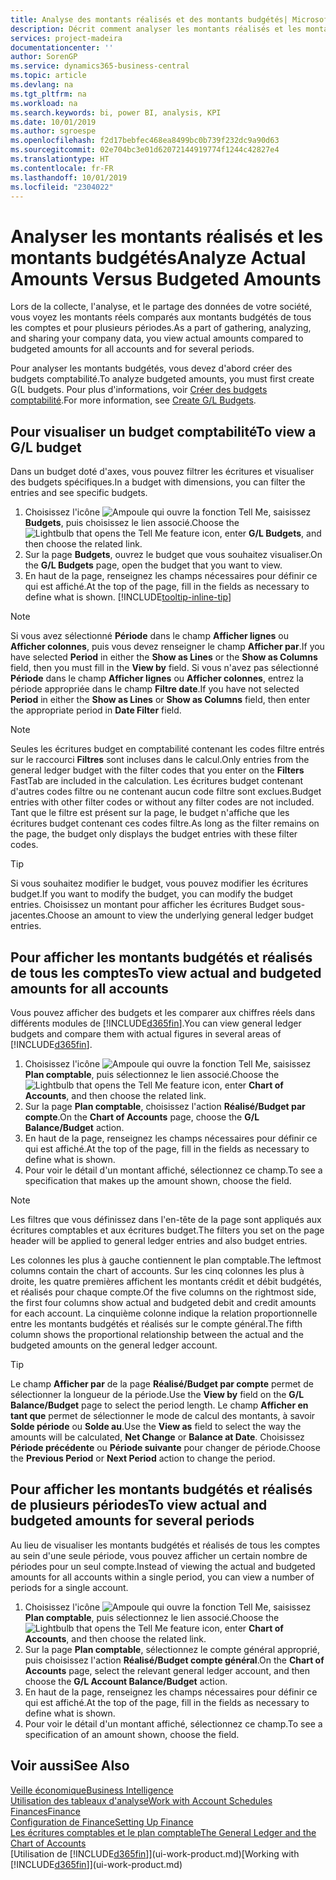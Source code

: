 ```yaml
---
title: Analyse des montants réalisés et des montants budgétés| Microsoft Docs
description: Décrit comment analyser les montants réalisés et les montants budgétés.
services: project-madeira
documentationcenter: ''
author: SorenGP
ms.service: dynamics365-business-central
ms.topic: article
ms.devlang: na
ms.tgt_pltfrm: na
ms.workload: na
ms.search.keywords: bi, power BI, analysis, KPI
ms.date: 10/01/2019
ms.author: sgroespe
ms.openlocfilehash: f2d17bebfec468ea8499bc0b739f232dc9a90d63
ms.sourcegitcommit: 02e704bc3e01d62072144919774f1244c42827e4
ms.translationtype: HT
ms.contentlocale: fr-FR
ms.lasthandoff: 10/01/2019
ms.locfileid: "2304022"
---
```

# <a name="analyze-actual-amounts-versus-budgeted-amounts"></a><span data-ttu-id="78b71-103">Analyser les montants réalisés et les montants budgétés</span><span class="sxs-lookup"><span data-stu-id="78b71-103">Analyze Actual Amounts Versus Budgeted Amounts</span></span>
<span data-ttu-id="78b71-104">Lors de la collecte, l'analyse, et le partage des données de votre société, vous voyez les montants réels comparés aux montants budgétés de tous les comptes et pour plusieurs périodes.</span><span class="sxs-lookup"><span data-stu-id="78b71-104">As a part of gathering, analyzing, and sharing your company data, you view actual amounts compared to budgeted amounts for all accounts and for several periods.</span></span>

<span data-ttu-id="78b71-105">Pour analyser les montants budgétés, vous devez d'abord créer des budgets comptabilité.</span><span class="sxs-lookup"><span data-stu-id="78b71-105">To analyze budgeted amounts, you must first create G(L budgets.</span></span> <span data-ttu-id="78b71-106">Pour plus d'informations, voir [Créer des budgets comptabilité](finance-how-create-budgets.md).</span><span class="sxs-lookup"><span data-stu-id="78b71-106">For more information, see [Create G/L Budgets](finance-how-create-budgets.md).</span></span>

## <a name="to-view-a-gl-budget"></a><span data-ttu-id="78b71-107">Pour visualiser un budget comptabilité</span><span class="sxs-lookup"><span data-stu-id="78b71-107">To view a G/L budget</span></span>
<span data-ttu-id="78b71-108">Dans un budget doté d'axes, vous pouvez filtrer les écritures et visualiser des budgets spécifiques.</span><span class="sxs-lookup"><span data-stu-id="78b71-108">In a budget with dimensions, you can filter the entries and see specific budgets.</span></span>

1. <span data-ttu-id="78b71-109">Choisissez l'icône ![Ampoule qui ouvre la fonction Tell Me](media/ui-search/search_small.png "Dites-moi ce que vous voulez faire"), saisissez **Budgets**, puis choisissez le lien associé.</span><span class="sxs-lookup"><span data-stu-id="78b71-109">Choose the ![Lightbulb that opens the Tell Me feature](media/ui-search/search_small.png "Tell me what you want to do") icon, enter **G/L Budgets**, and then choose the related link.</span></span>
2. <span data-ttu-id="78b71-110">Sur la page **Budgets**, ouvrez le budget que vous souhaitez visualiser.</span><span class="sxs-lookup"><span data-stu-id="78b71-110">On the **G/L Budgets** page, open the budget that you want to view.</span></span>  
3. <span data-ttu-id="78b71-111">En haut de la page, renseignez les champs nécessaires pour définir ce qui est affiché.</span><span class="sxs-lookup"><span data-stu-id="78b71-111">At the top of the page, fill in the fields as necessary to define what is shown.</span></span> [!INCLUDE[tooltip-inline-tip](includes/tooltip-inline-tip_md.md)]

> [!NOTE]  
>   <span data-ttu-id="78b71-112">Si vous avez sélectionné **Période** dans le champ **Afficher lignes** ou **Afficher colonnes**, puis vous devez renseigner le champ **Afficher par**.</span><span class="sxs-lookup"><span data-stu-id="78b71-112">If you have selected **Period** in either the **Show as Lines** or the **Show as Columns** field, then you must fill in the **View by** field.</span></span> <span data-ttu-id="78b71-113">Si vous n'avez pas sélectionné **Période** dans le champ **Afficher lignes** ou **Afficher colonnes**, entrez la période appropriée dans le champ **Filtre date**.</span><span class="sxs-lookup"><span data-stu-id="78b71-113">If you have not selected **Period** in either the **Show as Lines** or **Show as Columns** field, then enter the appropriate period in **Date Filter** field.</span></span>  

> [!NOTE]  
>   <span data-ttu-id="78b71-114">Seules les écritures budget en comptabilité contenant les codes filtre entrés sur le raccourci **Filtres** sont incluses dans le calcul.</span><span class="sxs-lookup"><span data-stu-id="78b71-114">Only entries from the general ledger budget with the filter codes that you enter on the **Filters** FastTab are included in the calculation.</span></span> <span data-ttu-id="78b71-115">Les écritures budget contenant d'autres codes filtre ou ne contenant aucun code filtre sont exclues.</span><span class="sxs-lookup"><span data-stu-id="78b71-115">Budget entries with other filter codes or without any filter codes are not included.</span></span> <span data-ttu-id="78b71-116">Tant que le filtre est présent sur la page, le budget n'affiche que les écritures budget contenant ces codes filtre.</span><span class="sxs-lookup"><span data-stu-id="78b71-116">As long as the filter remains on the page, the budget only displays the budget entries with these filter codes.</span></span>  

> [!TIP]  
>   <span data-ttu-id="78b71-117">Si vous souhaitez modifier le budget, vous pouvez modifier les écritures budget.</span><span class="sxs-lookup"><span data-stu-id="78b71-117">If you want to modify the budget, you can modify the budget entries.</span></span> <span data-ttu-id="78b71-118">Choisissez un montant pour afficher les écritures Budget sous-jacentes.</span><span class="sxs-lookup"><span data-stu-id="78b71-118">Choose an amount to view the underlying general ledger budget entries.</span></span>

## <a name="to-view-actual-and-budgeted-amounts-for-all-accounts"></a><span data-ttu-id="78b71-119">Pour afficher les montants budgétés et réalisés de tous les comptes</span><span class="sxs-lookup"><span data-stu-id="78b71-119">To view actual and budgeted amounts for all accounts</span></span>  
<span data-ttu-id="78b71-120">Vous pouvez afficher des budgets et les comparer aux chiffres réels dans différents modules de [!INCLUDE[d365fin](includes/d365fin_md.md)].</span><span class="sxs-lookup"><span data-stu-id="78b71-120">You can view general ledger budgets and compare them with actual figures in several areas of [!INCLUDE[d365fin](includes/d365fin_md.md)].</span></span>

1. <span data-ttu-id="78b71-121">Choisissez l'icône ![Ampoule qui ouvre la fonction Tell Me](media/ui-search/search_small.png "Dites-moi ce que vous voulez faire"), saisissez **Plan comptable**, puis sélectionnez le lien associé.</span><span class="sxs-lookup"><span data-stu-id="78b71-121">Choose the ![Lightbulb that opens the Tell Me feature](media/ui-search/search_small.png "Tell me what you want to do") icon, enter **Chart of Accounts**, and then choose the related link.</span></span>  
2. <span data-ttu-id="78b71-122">Sur la page **Plan comptable**, choisissez l'action **Réalisé/Budget par compte**.</span><span class="sxs-lookup"><span data-stu-id="78b71-122">On the **Chart of Accounts** page, choose the **G/L Balance/Budget** action.</span></span>
3. <span data-ttu-id="78b71-123">En haut de la page, renseignez les champs nécessaires pour définir ce qui est affiché.</span><span class="sxs-lookup"><span data-stu-id="78b71-123">At the top of the page, fill in the fields as necessary to define what is shown.</span></span>  
4. <span data-ttu-id="78b71-124">Pour voir le détail d'un montant affiché, sélectionnez ce champ.</span><span class="sxs-lookup"><span data-stu-id="78b71-124">To see a specification that makes up the amount shown, choose the field.</span></span>  

> [!NOTE]  
>   <span data-ttu-id="78b71-125">Les filtres que vous définissez dans l'en-tête de la page sont appliqués aux écritures comptables et aux écritures budget.</span><span class="sxs-lookup"><span data-stu-id="78b71-125">The filters you set on the page header will be applied to general ledger entries and also budget entries.</span></span>

<span data-ttu-id="78b71-126">Les colonnes les plus à gauche contiennent le plan comptable.</span><span class="sxs-lookup"><span data-stu-id="78b71-126">The leftmost columns contain the chart of accounts.</span></span> <span data-ttu-id="78b71-127">Sur les cinq colonnes les plus à droite, les quatre premières affichent les montants crédit et débit budgétés, et réalisés pour chaque compte.</span><span class="sxs-lookup"><span data-stu-id="78b71-127">Of the five columns on the rightmost side, the first four columns show actual and budgeted debit and credit amounts for each account.</span></span> <span data-ttu-id="78b71-128">La cinquième colonne indique la relation proportionnelle entre les montants budgétés et réalisés sur le compte général.</span><span class="sxs-lookup"><span data-stu-id="78b71-128">The fifth column shows the proportional relationship between the actual and the budgeted amounts on the general ledger account.</span></span>  

> [!TIP]  
>   <span data-ttu-id="78b71-129">Le champ **Afficher par** de la page **Réalisé/Budget par compte** permet de sélectionner la longueur de la période.</span><span class="sxs-lookup"><span data-stu-id="78b71-129">Use the **View by** field on the **G/L Balance/Budget** page to select the period length.</span></span> <span data-ttu-id="78b71-130">Le champ **Afficher en tant que** permet de sélectionner le mode de calcul des montants, à savoir **Solde période** ou **Solde au**.</span><span class="sxs-lookup"><span data-stu-id="78b71-130">Use the **View as** field to select the way the amounts will be calculated, **Net Change** or **Balance at Date**.</span></span> <span data-ttu-id="78b71-131">Choisissez **Période précédente** ou **Période suivante** pour changer de période.</span><span class="sxs-lookup"><span data-stu-id="78b71-131">Choose the **Previous Period** or **Next Period** action to change the period.</span></span>  

## <a name="to-view-actual-and-budgeted-amounts-for-several-periods"></a><span data-ttu-id="78b71-132">Pour afficher les montants budgétés et réalisés de plusieurs périodes</span><span class="sxs-lookup"><span data-stu-id="78b71-132">To view actual and budgeted amounts for several periods</span></span>  
<span data-ttu-id="78b71-133">Au lieu de visualiser les montants budgétés et réalisés de tous les comptes au sein d'une seule période, vous pouvez afficher un certain nombre de périodes pour un seul compte.</span><span class="sxs-lookup"><span data-stu-id="78b71-133">Instead of viewing the actual and budgeted amounts for all accounts within a single period, you can view a number of periods for a single account.</span></span>  

1. <span data-ttu-id="78b71-134">Choisissez l'icône ![Ampoule qui ouvre la fonction Tell Me](media/ui-search/search_small.png "Dites-moi ce que vous voulez faire"), saisissez **Plan comptable**, puis sélectionnez le lien associé.</span><span class="sxs-lookup"><span data-stu-id="78b71-134">Choose the ![Lightbulb that opens the Tell Me feature](media/ui-search/search_small.png "Tell me what you want to do") icon, enter **Chart of Accounts**, and then choose the related link.</span></span>  
2. <span data-ttu-id="78b71-135">Sur la page **Plan comptable**, sélectionnez le compte général approprié, puis choisissez l'action **Réalisé/Budget compte général**.</span><span class="sxs-lookup"><span data-stu-id="78b71-135">On the **Chart of Accounts** page, select the relevant general ledger account, and then choose the **G/L Account Balance/Budget** action.</span></span>  
3. <span data-ttu-id="78b71-136">En haut de la page, renseignez les champs nécessaires pour définir ce qui est affiché.</span><span class="sxs-lookup"><span data-stu-id="78b71-136">At the top of the page, fill in the fields as necessary to define what is shown.</span></span>   
4. <span data-ttu-id="78b71-137">Pour voir le détail d'un montant affiché, sélectionnez ce champ.</span><span class="sxs-lookup"><span data-stu-id="78b71-137">To see a specification of an amount shown, choose the field.</span></span>  

## <a name="see-also"></a><span data-ttu-id="78b71-138">Voir aussi</span><span class="sxs-lookup"><span data-stu-id="78b71-138">See Also</span></span>
[<span data-ttu-id="78b71-139">Veille économique</span><span class="sxs-lookup"><span data-stu-id="78b71-139">Business Intelligence</span></span>](bi.md)  
[<span data-ttu-id="78b71-140">Utilisation des tableaux d'analyse</span><span class="sxs-lookup"><span data-stu-id="78b71-140">Work with Account Schedules</span></span>](bi-how-work-account-schedule.md)  
[<span data-ttu-id="78b71-141">Finances</span><span class="sxs-lookup"><span data-stu-id="78b71-141">Finance</span></span>](finance.md)  
[<span data-ttu-id="78b71-142">Configuration de Finance</span><span class="sxs-lookup"><span data-stu-id="78b71-142">Setting Up Finance</span></span>](finance-setup-finance.md)  
[<span data-ttu-id="78b71-143">Les écritures comptables et le plan comptable</span><span class="sxs-lookup"><span data-stu-id="78b71-143">The General Ledger and the Chart of Accounts</span></span>](finance-general-ledger.md)  
<span data-ttu-id="78b71-144">[Utilisation de [!INCLUDE[d365fin](includes/d365fin_md.md)]](ui-work-product.md)</span><span class="sxs-lookup"><span data-stu-id="78b71-144">[Working with [!INCLUDE[d365fin](includes/d365fin_md.md)]](ui-work-product.md)</span></span>  
